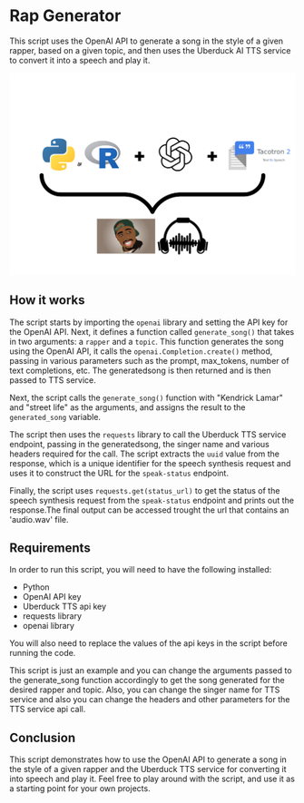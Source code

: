 # Rap Generator

This script uses the OpenAI API to generate a song in the style of a given rapper, based on a given topic, and then uses the Uberduck AI TTS service to convert it into a speech and play it.

![Alt text](www/workflow.png?raw=true "Title")


## How it works

The script starts by importing the `openai` library and setting the API key for the OpenAI API. Next, it defines a function called `generate_song()` that takes in two arguments: a `rapper` and a `topic`. This function generates the song using the OpenAI API, it calls the `openai.Completion.create()` method, passing in various parameters such as the prompt, max_tokens, number of text completions, etc. The generatedsong is then returned and is then passed to TTS service.

Next, the script calls the `generate_song()` function with "Kendrick Lamar" and "street life" as the arguments, and assigns the result to the `generated_song` variable.

The script then uses the `requests` library to call the Uberduck TTS service endpoint, passing in the generatedsong,  the singer name and various headers required for the call. The script extracts the `uuid` value from the response, which is a unique identifier for the speech synthesis request and uses it to construct the URL for the `speak-status` endpoint.

Finally, the script uses `requests.get(status_url)` to get the status of the speech synthesis request from the `speak-status` endpoint and prints out the response.The final output can be accessed  trought the url that contains an 'audio.wav' file.

## Requirements

In order to run this script, you will need to have the following installed:
- Python
- OpenAI API key
- Uberduck TTS api key
- requests library
- openai library

You will also need to replace the values of the api keys in the script before running the code.

This script is just an example and you can change the arguments passed to the generate_song function accordingly to get the song generated for the desired rapper and topic.
Also, you can change the singer name for TTS service and also you can change the headers and other parameters for the TTS service api call.

## Conclusion

This script demonstrates how to use the OpenAI API to generate a song in the style of a given rapper and the Uberduck TTS service for converting it into speech and play it. Feel free to play around with the script, and use it as a starting point for your own projects.
